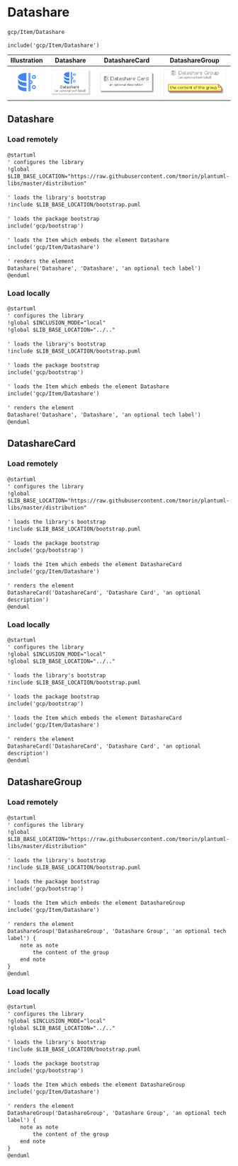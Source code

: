 # Datashare


```text
gcp/Item/Datashare
```

```text
include('gcp/Item/Datashare')
```



| Illustration | Datashare | DatashareCard | DatashareGroup |
| :---: | :---: | :---: | :---: |
| ![illustration for Illustration](../../gcp/Item/Datashare.png) | ![illustration for Datashare](../../gcp/Item/Datashare.Local.png) | ![illustration for DatashareCard](../../gcp/Item/DatashareCard.Local.png) | ![illustration for DatashareGroup](../../gcp/Item/DatashareGroup.Local.png) |




## Datashare

### Load remotely
```plantuml
@startuml
' configures the library
!global $LIB_BASE_LOCATION="https://raw.githubusercontent.com/tmorin/plantuml-libs/master/distribution"

' loads the library's bootstrap
!include $LIB_BASE_LOCATION/bootstrap.puml

' loads the package bootstrap
include('gcp/bootstrap')

' loads the Item which embeds the element Datashare
include('gcp/Item/Datashare')

' renders the element
Datashare('Datashare', 'Datashare', 'an optional tech label')
@enduml
```

### Load locally
```plantuml
@startuml
' configures the library
!global $INCLUSION_MODE="local"
!global $LIB_BASE_LOCATION="../.."

' loads the library's bootstrap
!include $LIB_BASE_LOCATION/bootstrap.puml

' loads the package bootstrap
include('gcp/bootstrap')

' loads the Item which embeds the element Datashare
include('gcp/Item/Datashare')

' renders the element
Datashare('Datashare', 'Datashare', 'an optional tech label')
@enduml
```

## DatashareCard

### Load remotely
```plantuml
@startuml
' configures the library
!global $LIB_BASE_LOCATION="https://raw.githubusercontent.com/tmorin/plantuml-libs/master/distribution"

' loads the library's bootstrap
!include $LIB_BASE_LOCATION/bootstrap.puml

' loads the package bootstrap
include('gcp/bootstrap')

' loads the Item which embeds the element DatashareCard
include('gcp/Item/Datashare')

' renders the element
DatashareCard('DatashareCard', 'Datashare Card', 'an optional description')
@enduml
```

### Load locally
```plantuml
@startuml
' configures the library
!global $INCLUSION_MODE="local"
!global $LIB_BASE_LOCATION="../.."

' loads the library's bootstrap
!include $LIB_BASE_LOCATION/bootstrap.puml

' loads the package bootstrap
include('gcp/bootstrap')

' loads the Item which embeds the element DatashareCard
include('gcp/Item/Datashare')

' renders the element
DatashareCard('DatashareCard', 'Datashare Card', 'an optional description')
@enduml
```

## DatashareGroup

### Load remotely
```plantuml
@startuml
' configures the library
!global $LIB_BASE_LOCATION="https://raw.githubusercontent.com/tmorin/plantuml-libs/master/distribution"

' loads the library's bootstrap
!include $LIB_BASE_LOCATION/bootstrap.puml

' loads the package bootstrap
include('gcp/bootstrap')

' loads the Item which embeds the element DatashareGroup
include('gcp/Item/Datashare')

' renders the element
DatashareGroup('DatashareGroup', 'Datashare Group', 'an optional tech label') {
    note as note
        the content of the group
    end note
}
@enduml
```

### Load locally
```plantuml
@startuml
' configures the library
!global $INCLUSION_MODE="local"
!global $LIB_BASE_LOCATION="../.."

' loads the library's bootstrap
!include $LIB_BASE_LOCATION/bootstrap.puml

' loads the package bootstrap
include('gcp/bootstrap')

' loads the Item which embeds the element DatashareGroup
include('gcp/Item/Datashare')

' renders the element
DatashareGroup('DatashareGroup', 'Datashare Group', 'an optional tech label') {
    note as note
        the content of the group
    end note
}
@enduml
```

